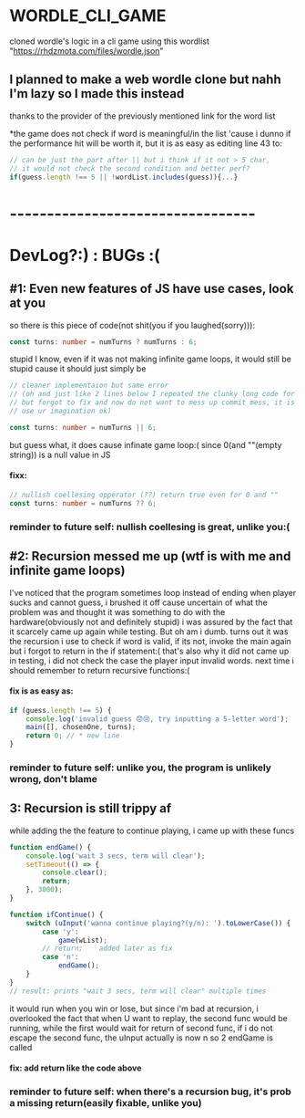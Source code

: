 # WORDLE_CLI_GAME

cloned wordle's logic in a cli game using this wordlist
"https://rhdzmota.com/files/wordle.json"

## I planned to make a web wordle clone but nahh I'm lazy so I made this instead

thanks to the provider of the previously mentioned link for the word list

\*the game does not check if word is meaningful/in the list 'cause i dunno if
the performance hit will be worth it, but it is as easy as editing line 43 to:

```ts
// can be just the part after || but i think if it not > 5 char,
// it would not check the second condition and better perf?
if(guess.length !== 5 || !wordList.includes(guess)){...}
```

# ---------------------------------

# DevLog?:) : BUGs :(

## #1: Even new features of JS have use cases, look at you

so there is this piece of code(not shit(you if you laughed(sorry))):

```ts
const turns: number = numTurns ? numTurns : 6;
```

stupid I know, even if it was not making infinite game loops, it would still be
stupid cause it should just simply be

```ts
// cleaner implementaion but same error
// (oh and just like 2 lines below I repeated the clunky long code for intializing chosen word
// but forgot to fix and now do not want to mess up commit mess, it is not wrong though soooooo,
// use ur imagination ok)

const turns: number = numTurns || 6;
```

but guess what, it does cause infinate game loop:( since 0(and ""(empty string))
is a null value in JS

#### fixx:

```ts
// nullish coellesing opperator (??) return true even for 0 and ""
const turns: number = numTurns ?? 6;
```

### reminder to future self: nullish coellesing is great, unlike you:(

## #2: Recursion messed me up (wtf is with me and infinite game loops)

I've noticed that the program sometimes loop instead of ending when player sucks
and cannot guess, i brushed it off cause uncertain of what the problem was and
thought it was something to do with the hardware(obviously not and definitely
stupid) i was assured by the fact that it scarcely came up again while testing.
But oh am i dumb. turns out it was the recursion i use to check if word is
valid, if its not, invoke the main again but i forgot to return in the if
statement:( that's also why it did not came up in testing, i did not check the
case the player input invalid words. next time i should remember to return
recursive functions:(

#### fix is as easy as:

```ts
if (guess.length !== 5) {
	console.log('invalid guess 😞😢, try inputting a 5-letter word');
	main([], chosenOne, turns);
	return 0; // * new line
}
```

### reminder to future self: unlike you, the program is unlikely wrong, don't blame

## 3: Recursion is still trippy af

while adding the the feature to continue playing, i came up with these funcs

```ts
function endGame() {
	console.log('wait 3 secs, term will clear');
	setTimeout(() => {
		console.clear();
		return;
	}, 3000);
}

function ifContinue() {
	switch (uInput('wanna continue playing?(y/n): ').toLowerCase()) {
		case 'y':
			game(wList);
		// return;    added later as fix
		case 'n':
			endGame();
	}
}
// result: prints "wait 3 secs, term will clear" multiple times
```

it would run when you win or lose, but since i'm bad at recursion, i overlooked
the fact that when U want to replay, the second func would be running, while the
first would wait for return of second func, if i do not escape the second func,
the uInput actually is now n so 2 endGame is called

#### fix: add return like the code above

### reminder to future self: when there's a recursion bug, it's prob a missing return(easily fixable, unlike you)
